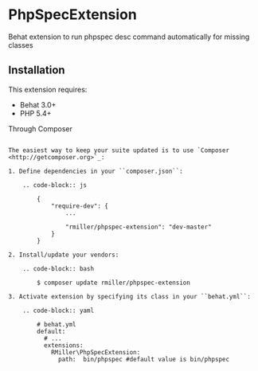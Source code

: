 PhpSpecExtension
================

Behat extension to run phpspec desc command automatically for missing classes

Installation
------------

This extension requires:

* Behat 3.0+
* PHP 5.4+

Through Composer
~~~~~~~~~~~~~~~~

The easiest way to keep your suite updated is to use `Composer <http://getcomposer.org>`_:

1. Define dependencies in your ``composer.json``:

    .. code-block:: js

        {
            "require-dev": {
                ...

                "rmiller/phpspec-extension": "dev-master"
            }
        }

2. Install/update your vendors:

    .. code-block:: bash

        $ composer update rmiller/phpspec-extension

3. Activate extension by specifying its class in your ``behat.yml``:

    .. code-block:: yaml

        # behat.yml
        default:
          # ...
          extensions:
            RMiller\PhpSpecExtension:
              path:  bin/phpspec #default value is bin/phpspec